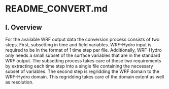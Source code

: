 # README_CONVERT.md


## I. Overview
For the available WRF output data the conversion process consists of two steps.  First, subsetting in time and field variables.  WRF-Hydro input 
is required to be in the format of 1 time step per file.  Additionally, WRF-Hydro only needs a small subset of the surface variables that
are in the standard WRF output.  The subsetting process takes care of these two requirements by extracting each time step into a single file 
containing the necessary subset of variables.  The second step is regridding the WRF domain to the WRF-Hydro domain.  This regridding takes 
care of the domain extent as well as resolution.

